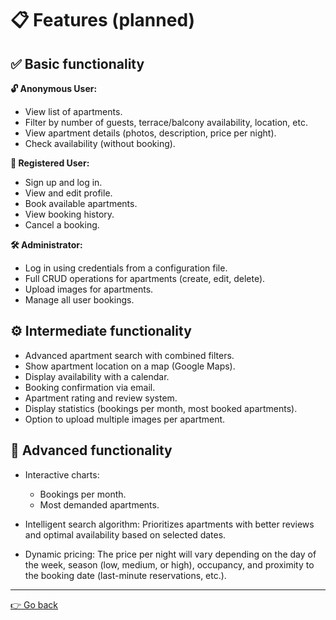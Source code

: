 # 📋 Features (planned)

## ✅ Basic functionality

**🔓 Anonymous User:**

- View list of apartments.
- Filter by number of guests, terrace/balcony availability, location, etc.
- View apartment details (photos, description, price per night).
- Check availability (without booking).

**👤 Registered User:**

- Sign up and log in.
- View and edit profile.
- Book available apartments.
- View booking history.
- Cancel a booking.

**🛠️ Administrator:**

- Log in using credentials from a configuration file.
- Full CRUD operations for apartments (create, edit, delete).
- Upload images for apartments.
- Manage all user bookings.

## ⚙️ Intermediate functionality

- Advanced apartment search with combined filters.
- Show apartment location on a map (Google Maps).
- Display availability with a calendar.
- Booking confirmation via email.
- Apartment rating and review system.
- Display statistics (bookings per month, most booked apartments).
- Option to upload multiple images per apartment.

## 🚀 Advanced functionality

- Interactive charts:

  - Bookings per month.
  - Most demanded apartments.

- Intelligent search algorithm: Prioritizes apartments with better reviews and optimal availability based on selected dates.
- Dynamic pricing: The price per night will vary depending on the day of the week, season (low, medium, or high), occupancy, and proximity to the booking date (last-minute reservations, etc.).

---
[👉 Go back](/README.md)
